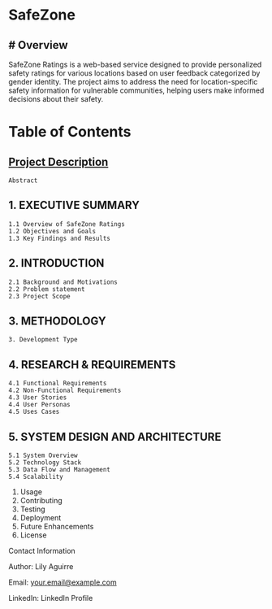 # SafeZone


## # Overview


SafeZone Ratings is a web-based service designed to provide personalized safety ratings for various locations based on user feedback categorized by gender identity. The project aims to address the need for location-specific safety information for vulnerable communities, helping users make informed decisions about their safety.

# **Table of Contents**

## [Project Description](https://github.com/Lily-CS/SafeZone/tree/main/Project%20Introduction)
    Abstract
##  1. EXECUTIVE SUMMARY
    1.1 Overview of SafeZone Ratings
    1.2 Objectives and Goals
    1.3 Key Findings and Results
##  2. INTRODUCTION
    2.1 Background and Motivations
    2.2 Problem statement
    2.3 Project Scope
##  3. METHODOLOGY
    3. Development Type
##  4. RESEARCH & REQUIREMENTS
    4.1 Functional Requirements
    4.2 Non-Functional Requirements
    4.3 User Stories
    4.4 User Personas
    4.5 Uses Cases
##  5. SYSTEM DESIGN AND ARCHITECTURE
    5.1 System Overview
    5.2 Technology Stack
    5.3 Data Flow and Management
    5.4 Scalability

1. Usage
2. Contributing
3. Testing
4. Deployment
5. Future Enhancements
6.  License

Contact Information

Author: Lily Aguirre

Email: your.email@example.com

LinkedIn: LinkedIn Profile